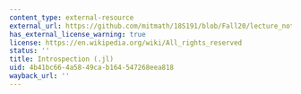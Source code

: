 ```yaml
---
content_type: external-resource
external_url: https://github.com/mitmath/18S191/blob/Fall20/lecture_notebooks/week4/01-introspection.jl
has_external_license_warning: true
license: https://en.wikipedia.org/wiki/All_rights_reserved
status: ''
title: Introspection (.jl)
uid: 4b41bc66-4a58-49ca-b164-547268eea818
wayback_url: ''
---
```

